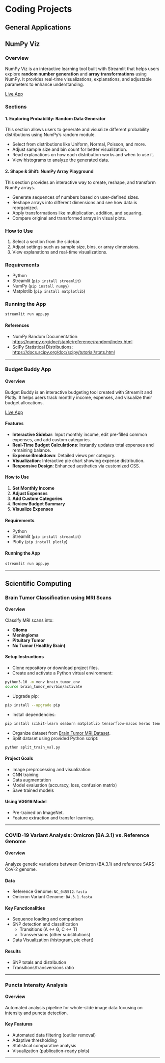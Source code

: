 # Coding Projects

## General Applications

## NumPy Viz  

### Overview  
NumPy Viz is an interactive learning tool built with Streamlit that helps users explore **random number generation** and **array transformations** using NumPy. It provides real-time visualizations, explanations, and adjustable parameters to enhance understanding.  

[Live App](https://jam14d-projects-numpy-visualizernumpy-viz-f7slut.streamlit.app/)  

### Sections  

#### 1. Exploring Probability: Random Data Generator  
This section allows users to generate and visualize different probability distributions using NumPy’s random module.  
- Select from distributions like Uniform, Normal, Poisson, and more.  
- Adjust sample size and bin count for better visualization.  
- Read explanations on how each distribution works and when to use it.  
- View histograms to analyze the generated data.  

#### 2. Shape & Shift: NumPy Array Playground  
This section provides an interactive way to create, reshape, and transform NumPy arrays.  
- Generate sequences of numbers based on user-defined sizes.  
- Reshape arrays into different dimensions and see how data is reorganized.  
- Apply transformations like multiplication, addition, and squaring.  
- Compare original and transformed arrays in visual plots.  

### How to Use  
1. Select a section from the sidebar.  
2. Adjust settings such as sample size, bins, or array dimensions.  
3. View explanations and real-time visualizations.  

### Requirements  
- Python  
- Streamlit (`pip install streamlit`)  
- NumPy (`pip install numpy`)  
- Matplotlib (`pip install matplotlib`)  

### Running the App  
```bash
streamlit run app.py
```

#### References
- NumPy Random Documentation: https://numpy.org/doc/stable/reference/random/index.html
- SciPy Statistical Distributions: https://docs.scipy.org/doc/scipy/tutorial/stats.html

---

### Budget Buddy App

#### Overview
Budget Buddy is an interactive budgeting tool created with Streamlit and Plotly. It helps users track monthly income, expenses, and visualize their budget allocations.

[Live App](https://jam14d-projects-budgetbuddyapp-tnngqb.streamlit.app/)

#### Features
- **Interactive Sidebar**: Input monthly income, edit pre-filled common expenses, and add custom categories.
- **Real-Time Budget Calculations**: Instantly updates total expenses and remaining balance.
- **Expense Breakdown**: Detailed views per category.
- **Visualization**: Interactive pie chart showing expense distribution.
- **Responsive Design**: Enhanced aesthetics via customized CSS.

#### How to Use
1. **Set Monthly Income**
2. **Adjust Expenses**
3. **Add Custom Categories**
4. **Review Budget Summary**
5. **Visualize Expenses**

#### Requirements
- Python
- Streamlit (`pip install streamlit`)
- Plotly (`pip install plotly`)

#### Running the App
```bash
streamlit run app.py
```

---

## Scientific Computing

### Brain Tumor Classification using MRI Scans

#### Overview
Classify MRI scans into:
- **Glioma**
- **Meningioma**
- **Pituitary Tumor**
- **No Tumor (Healthy Brain)**

#### Setup Instructions
- Clone repository or download project files.
- Create and activate a Python virtual environment:
```bash
python3.10 -m venv brain_tumor_env
source brain_tumor_env/bin/activate
```
- Upgrade pip:
```bash
pip install --upgrade pip
```
- Install dependencies:
```bash
pip install scikit-learn seaborn matplotlib tensorflow-macos keras tensorboard tensorflow-estimator tensorflow-metal
```
- Organize dataset from [Brain Tumor MRI Dataset](https://www.kaggle.com/datasets/masoudnickparvar/brain-tumor-mri-dataset).
- Split dataset using provided Python script:
```bash
python split_train_val.py
```

#### Project Goals
- Image preprocessing and visualization
- CNN training
- Data augmentation
- Model evaluation (accuracy, loss, confusion matrix)
- Save trained models

#### Using VGG16 Model
- Pre-trained on ImageNet.
- Feature extraction and transfer learning.

---

### COVID-19 Variant Analysis: Omicron (BA.3.1) vs. Reference Genome

#### Overview
Analyze genetic variations between Omicron (BA.3.1) and reference SARS-CoV-2 genome.

#### Data
- Reference Genome: `NC_045512.fasta`
- Omicron Variant Genome: `BA.3.1.fasta`

#### Key Functionalities
- Sequence loading and comparison
- SNP detection and classification
  - Transitions (A <-> G, C <-> T)
  - Transversions (other substitutions)
- Data Visualization (histogram, pie chart)

#### Results
- SNP totals and distribution
- Transitions/transversions ratio

---

### Puncta Intensity Analysis

#### Overview
Automated analysis pipeline for whole-slide image data focusing on intensity and puncta detection.

#### Key Features
- Automated data filtering (outlier removal)
- Adaptive thresholding
- Statistical comparative analysis
- Visualization (publication-ready plots)

---


